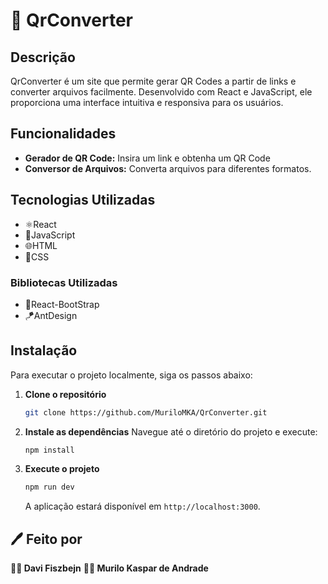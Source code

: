 # 📌 QrConverter

## Descrição

QrConverter é um site que permite gerar QR Codes a partir de links e converter arquivos facilmente. Desenvolvido com React e JavaScript, ele proporciona uma interface intuitiva e responsiva para os usuários.

## Funcionalidades

- **Gerador de QR Code:** Insira um link e obtenha um QR Code
-  **Conversor de Arquivos:** Converta arquivos para diferentes formatos.
  
## Tecnologias Utilizadas

- ⚛️React
- 📜JavaScript
- 🌐HTML
- 🎨CSS
  
### Bibliotecas Utilizadas
- 📔React-BootStrap
- 🪁AntDesign
  

## Instalação

Para executar o projeto localmente, siga os passos abaixo:

1. **Clone o repositório**
    ```bash
   git clone https://github.com/MuriloMKA/QrConverter.git
    ```

2. **Instale as dependências**
    Navegue até o diretório do projeto e execute:
    ```bash
    npm install
    ```

3. **Execute o projeto**
    ```bash
    npm run dev
    ```

    A aplicação estará disponível em `http://localhost:3000`.

## 🖊️ Feito por

**👨‍💻 Davi Fiszbejn**
**👨‍💻 Murilo Kaspar de Andrade**
